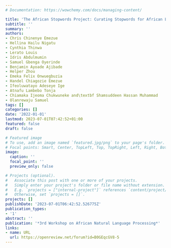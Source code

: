 ```yaml
---
# Documentation: https://wowchemy.com/docs/managing-content/

title: 'The African Stopwords Project: Curating Stopwords for African Languages'
subtitle: ''
summary: ''
authors:
- Chris Chinenye Emezue
- Hellina Hailu Nigatu
- Cynthia Thinwa
- Lerato Louis
- Idris Abdulmumin
- Samuel Gbenga Oyerinde
- Benjamin Ayoade Ajibade
- Helper Zhou
- Emeka Felix Onwuegbuzia
- Handel Chiagozie Emezue
- Ifeoluwatayo Adeseye Ige
- Atnafu Lambebo Tonja
- Chiamaka Ijeoma Chukwuneke and\textbf Shamsuddeen Hassan Muhammad
- Olanrewaju Samuel
tags: []
categories: []
date: '2022-01-01'
lastmod: 2023-07-01T07:42:52+01:00
featured: false
draft: false

# Featured image
# To use, add an image named `featured.jpg/png` to your page's folder.
# Focal points: Smart, Center, TopLeft, Top, TopRight, Left, Right, BottomLeft, Bottom, BottomRight.
image:
  caption: ''
  focal_point: ''
  preview_only: false

# Projects (optional).
#   Associate this post with one or more of your projects.
#   Simply enter your project's folder or file name without extension.
#   E.g. `projects = ["internal-project"]` references `content/project/deep-learning/index.md`.
#   Otherwise, set `projects = []`.
projects: []
publishDate: '2023-07-01T06:42:52.526775Z'
publication_types:
- '1'
abstract: ''
publication: '*3rd Workshop on African Natural Language Processing*'
links:
- name: URL
  url: https://openreview.net/forum?id=B0GEqcGV8-5
---
```

